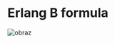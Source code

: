 # Erlang B formula

![obraz](https://user-images.githubusercontent.com/88160019/151387248-a24296a6-b0b5-4dff-94ef-a55e57c32d4d.png)
